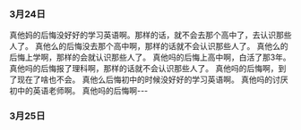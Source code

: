 ### 3月24日

真他妈的后悔没好好的学习英语啊。那样的话，就不会去那个高中了，去认识那些人了。
真他么的后悔没去那个高中啊，那样的话就不会认识那些人了。
真他么的后悔上学啊，那样的会就认识那些人了。
真他吗的后悔上高中啊，白活了那3年。
真他吗的后悔报了理科啊，那样的话就不会认识那些人了。
真他吗的后悔啊，到了现在了啥也不会。
真他么后悔初中的时候没好好的学习英语啊。
真他吗的讨厌初中的英语老师啊。
真他吗的后悔啊---

### 3月25日